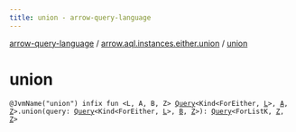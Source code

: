 ```yaml
---
title: union - arrow-query-language
---
```


[arrow-query-language](../index.html) / [arrow.aql.instances.either.union](index.html) / [union](./union.html)

# union

`@JvmName("union") infix fun <L, A, B, Z> `[`Query`](../arrow.aql/-query/index.html)`<Kind<ForEither, `[`L`](union.html#L)`>, `[`A`](union.html#A)`, `[`Z`](union.html#Z)`>.union(query: `[`Query`](../arrow.aql/-query/index.html)`<Kind<ForEither, `[`L`](union.html#L)`>, `[`B`](union.html#B)`, `[`Z`](union.html#Z)`>): `[`Query`](../arrow.aql/-query/index.html)`<ForListK, `[`Z`](union.html#Z)`, `[`Z`](union.html#Z)`>`